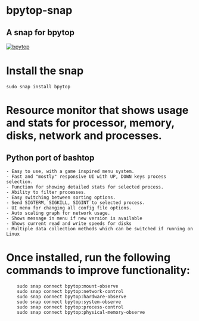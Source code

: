 # bpytop-snap
## A snap for bpytop

[![bpytop](https://snapcraft.io//bpytop/badge.svg)](https://snapcraft.io/bpytop)

# Install the snap

`sudo snap install bpytop`

# Resource monitor that shows usage and stats for processor, memory, disks, network and processes.
## Python port of bashtop
  
    - Easy to use, with a game inspired menu system.
    - Fast and "mostly" responsive UI with UP, DOWN keys process selection.
    - Function for showing detailed stats for selected process.
    - Ability to filter processes.
    - Easy switching between sorting options.
    - Send SIGTERM, SIGKILL, SIGINT to selected process.
    - UI menu for changing all config file options.
    - Auto scaling graph for network usage.
    - Shows message in menu if new version is available
    - Shows current read and write speeds for disks
    - Multiple data collection methods which can be switched if running on Linux
  
# Once installed, run the following commands to improve functionality:
```        
    sudo snap connect bpytop:mount-observe
    sudo snap connect bpytop:network-control
    sudo snap connect bpytop:hardware-observe
    sudo snap connect bpytop:system-observe
    sudo snap connect bpytop:process-control
    sudo snap connect bpytop:physical-memory-observe
```    
